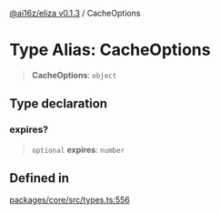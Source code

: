 [@ai16z/eliza v0.1.3](../index.md) / CacheOptions

# Type Alias: CacheOptions

> **CacheOptions**: `object`

## Type declaration

### expires?

> `optional` **expires**: `number`

## Defined in

[packages/core/src/types.ts:556](https://github.com/ai16z/eliza/blob/main/packages/core/src/types.ts#L556)
